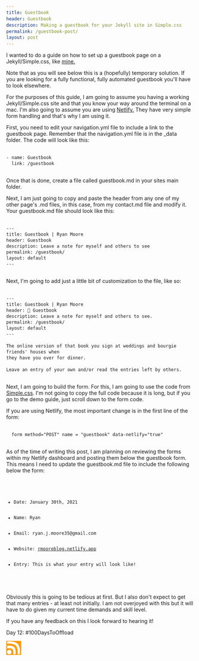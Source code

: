 ```yaml
---
title: Guestbook
header: Guestbook
description: Making a guestbook for your Jekyll site in Simple.css
permalink: /guestbook-post/
layout: post
---
```


I wanted to do a guide on how to set up a guestbook page on a Jekyll/Simple.css, like
<a href="https://rmooreblog.netlify.app/guestbook/">mine.</a>

Note that as you will see below this is a (hopefully) temporary solution. If you are looking for a fully functional, fully automated guestbook you'll have to look elsewhere.

For the purposes of this guide, I am going to assume you having a working Jekyll/Simple.css
site and that you know your way around the terminal on a mac. I'm also going to assume
you are using <a href="https://www.netlify.com/">Netlify.</a> They have very simple
form handling and that's why I am using it.

First, you need to edit your navigation.yml file to include a link to the guestbook
page. Remember that the navigation.yml file is in the _data folder. The code will look
like this:

<pre>
<code>
- name: Guestbook
  link: /guestbook
</code>
</pre>

Once that is done, create a file called guestbook.md in your sites main folder.

Next, I am just going to copy and paste the header from any one of my other page's .md
files, in this case, from my contact.md file and modify it. Your guestbook.md file should look like this:

<pre>
<code>
---
title: Guestbook | Ryan Moore
header: Guestbook
description: Leave a note for myself and others to see
permalink: /guestbook/
layout: default
---
</code>
</pre>

Next, I'm going to add just a little bit of customization to the file, like so:

<pre>
<code>
---
title: Guestbook | Ryan Moore
header: 💬 Guestbook
description: Leave a note for myself and others to see.
permalink: /guestbook/
layout: default
---

The online version of that book you sign at weddings and bourgie friends' houses when
they have you over for dinner.

Leave an entry of your own and/or read the entries left by others.
</code>
</pre>

Next, I am going to build the form. For this, I am going to use the code from <a href="https://simplecss.org/demo">Simple.css</a>. I'm not going to copy the full code because it is long,
but if you go to the demo guide, just scroll down to the form code.

If you are using Netlify, the most important change is in the first line of the form:

<pre>
<code>
  form method="POST" name = "guestbook" data-netlify="true"
</code>
</pre>

As of the time of writing this post, I am planning on reviewing the forms within my
Netlify dashboard and posting them below the guestbook form. This means I need to update
the guestbook.md file to include the following below the form:

<pre>
<code>
<ul>
  <li>Date: January 30th, 2021</li>
  <li>Name: Ryan</li>
  <li>Email: ryan.j.moore35@gmail.com</li>
  <li>Website: <a href="https://rmooreblog.netlify.app/">rmooreblog.netlify.app</a></li>
  <li>Entry: This is what your entry will look like!</li>
</ul>
</code>
</pre>

Obviously this is going to be tedious at first. But I also don't expect to get that many
entries - at least not initially. I am not overjoyed with this but it will have to do
given my current time demands and skill level.

If you have any feedback on this I look forward to hearing it!

Day 12: #100DaysToOffload

<a href="https://rmooreblog.netlify.app/feed.xml"><img src="/assets/images/rss_feed.jpg" style="opacity:1;" width="40"/></a>
